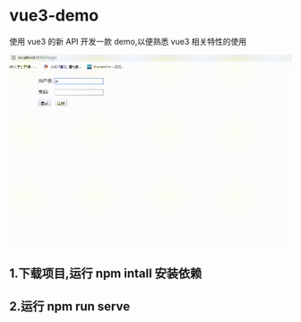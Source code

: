 # vue3-demo

使用 vue3 的新 API 开发一款 demo,以便熟悉 vue3 相关特性的使用

![image](https://github.com/kaygod/blog_demo/blob/master/Video_00017.gif)

## 1.下载项目,运行 npm intall 安装依赖

## 2.运行 npm run serve
